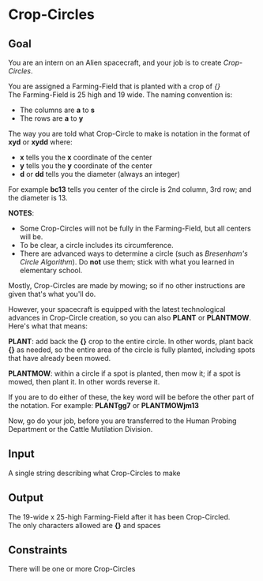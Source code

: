 # Crop-Circles

## Goal

You are an intern on an Alien spacecraft, and your job is to create
_Crop-Circles_.

You are assigned a Farming-Field that is planted with a crop of _{}_ \
The Farming-Field is 25 high and 19 wide. The naming convention is:

-   The columns are **a** to **s**
-   The rows are **a** to **y**

The way you are told what Crop-Circle to make is notation in the format of
**xyd** or **xydd** where:

-   **x** tells you the **x** coordinate of the center
-   **y** tells you the **y** coordinate of the center
-   **d** or **dd** tells you the diameter (always an integer)

For example **bc13** tells you center of the circle is 2nd column, 3rd row; and
the diameter is 13.

**NOTES**:

-   Some Crop-Circles will not be fully in the Farming-Field, but all centers
    will be.
-   To be clear, a circle includes its circumference.
-   There are advanced ways to determine a circle (such as _Bresenham's Circle
    Algorithm_). Do **not** use them; stick with what you learned in elementary
    school.

Mostly, Crop-Circles are made by mowing; so if no other instructions are given
that's what you'll do.

However, your spacecraft is equipped with the latest technological advances in
Crop-Circle creation, so you can also **PLANT** or **PLANTMOW**. Here's what
that means:

**PLANT**: add back the **{}** crop to the entire circle. In other words,
plant back **{}** as needed, so the entire area of the circle is fully planted,
including spots that have already been mowed.

**PLANTMOW**: within a circle if a spot is planted, then mow it; if a spot is
mowed, then plant it. In other words reverse it.

If you are to do either of these, the key word will be before the other part of
the notation. For example: **PLANTgg7** or **PLANTMOWjm13**

Now, go do your job, before you are transferred to the Human Probing Department
or the Cattle Mutilation Division.

## Input

A single string describing what Crop-Circles to make

## Output

The 19-wide x 25-high Farming-Field after it has been Crop-Circled. \
The only characters allowed are **{}** and spaces

## Constraints

There will be one or more Crop-Circles
